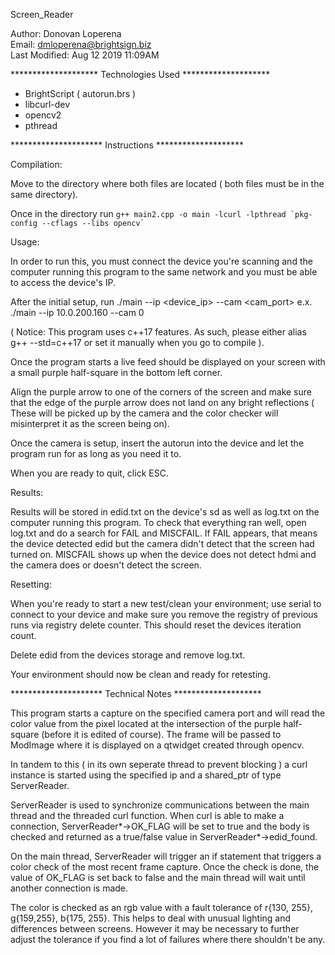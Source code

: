 Screen_Reader

Author: Donovan Loperena<br/>
Email: dmloperena@brightsign.biz<br/>
Last Modified: Aug 12 2019 11:09AM<br/>


******************** Technologies Used ********************

- BrightScript ( autorun.brs )
- libcurl-dev
- opencv2
- pthread

*********************  Instructions  ********************

Compilation:

Move to the directory where both files are located ( both files must be in the same directory).

Once in the directory run ``g++ main2.cpp -o main -lcurl -lpthread `pkg-config --cflags --libs opencv` ``

Usage:

In order to run this, you must connect the device you're scanning and the computer running this program to the same network and you must be able to access the device's IP.

After the initial setup, run
./main --ip <device_ip> --cam <cam_port> 
e.x. ./main --ip 10.0.200.160 --cam 0

( Notice: This program uses c++17 features. As such, please either alias g++ --std=c++17 or set it manually when you go to compile ).

Once the program starts a live feed should be displayed on your screen with a small purple half-square in the bottom left corner.

Align the purple arrow to one of the corners of the screen and make sure that the edge of the purple arrow does not land on any bright reflections ( These will be picked up by the camera and the color checker will misinterpret it as the screen being on).

Once the camera is setup, insert the autorun into the device and let the program run for as long as you need it to.

When you are ready to quit, click ESC.

Results:

Results will be stored in edid.txt on the device's sd as well as log.txt on the computer running this program. To check that everything ran well, open log.txt and do a search for FAIL and MISCFAIL. If FAIL appears, that means the device detected edid but the camera didn't detect that the screen had turned on. MISCFAIL shows up when the device does not detect hdmi and the camera does or doesn't detect the screen.

Resetting:

When you're ready to start a new test/clean your environment; use serial to connect to your device and make sure you remove the registry of previous runs via registry delete counter. This should reset the devices iteration count.

Delete edid from the devices storage and remove log.txt.

Your environment should now be clean and ready for retesting.

********************* Technical Notes ********************


This program starts a capture on the specified camera port and will read the color value from the pixel located at the intersection of the purple half-square (before it is edited of course). The frame will be passed to ModImage where it is displayed on a qtwidget created through opencv.

In tandem to this ( in its own seperate thread to prevent blocking ) a curl instance is started using the specified ip and a shared_ptr of type ServerReader.

ServerReader is used to synchronize communications between the main thread and the threaded curl function. When curl is able to make a connection, ServerReader*->OK_FLAG will be set to true and the body is checked and returned as a true/false value in ServerReader*->edid_found.

On the main thread, ServerReader will trigger an if statement that triggers a color check of the most recent frame capture. Once the check is done, the value of OK_FLAG is set back to false and the main thread will wait until another connection is made.

The color is checked as an rgb value with a fault tolerance of r{130, 255}, g{159,255}, b{175, 255}. This helps to deal with unusual lighting and differences between screens. However it may be necessary to further adjust the tolerance if you find a lot of failures where there shouldn't be any.

  
